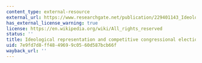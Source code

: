 ```yaml
---
content_type: external-resource
external_url: https://www.researchgate.net/publication/229401143_Ideological_Representation_and_Competitive_Congressional_Elections
has_external_license_warning: true
license: https://en.wikipedia.org/wiki/All_rights_reserved
status: ''
title: Ideological representation and competitive congressional elections
uid: 7e9fd7d8-ff48-4969-9c05-60d587bcb66f
wayback_url: ''
---
```


